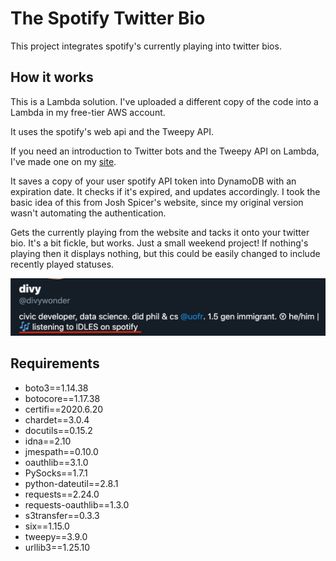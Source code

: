 # The Spotify Twitter Bio

This project integrates spotify's currently playing into twitter bios.

## How it works

This is a Lambda solution. I've uploaded a different copy of the code into a Lambda in my free-tier AWS account.

It uses the spotify's web api and the Tweepy API. 

If you need an introduction to Twitter bots and the Tweepy API on Lambda, I've made one on my [site](https://dgandhi.me/a-first-twitter-bot/).

It saves a copy of your user spotify API token into DynamoDB with an expiration date. It checks if it's expired, and updates accordingly. I took the basic idea of this from Josh Spicer's website, since my original version wasn't automating the authentication.

Gets the currently playing from the website and tacks it onto your twitter bio. It's a bit fickle, but works. Just a small weekend project! If nothing's playing then it displays nothing, but this could be easily changed to include recently played statuses.

![Screenshot of Twitter Bio](./screenshot.png?raw=true "Screenshot")

## Requirements

- boto3==1.14.38
- botocore==1.17.38
- certifi==2020.6.20
- chardet==3.0.4
- docutils==0.15.2
- idna==2.10
- jmespath==0.10.0
- oauthlib==3.1.0
- PySocks==1.7.1
- python-dateutil==2.8.1
- requests==2.24.0
- requests-oauthlib==1.3.0
- s3transfer==0.3.3
- six==1.15.0
- tweepy==3.9.0
- urllib3==1.25.10
